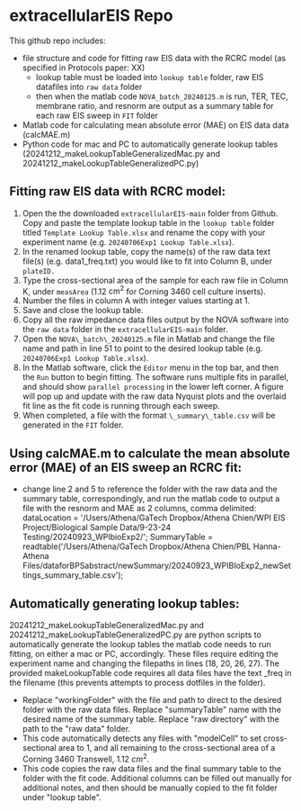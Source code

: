 # extracellularEIS Repo

This github repo includes:
- file structure and code for fitting raw EIS data with the RCRC model (as specified in Protocols paper: XX)
  - lookup table must be loaded into ``lookup table`` folder, raw EIS datafiles into ``raw data`` folder
  - then when the matlab code ``NOVA_batch_20240125.m`` is run, TER, TEC, membrane ratio, and resnorm are output as a summary table for each raw EIS sweep in ``FIT`` folder
- Matlab code for calculating mean absolute error (MAE) on EIS data data (calcMAE.m)
- Python code for mac and PC to automatically generate lookup tables (20241212_makeLookupTableGeneralizedMac.py and 20241212_makeLookupTableGeneralizedPC.py)

## Fitting raw EIS data with RCRC model:
1. Open the the downloaded ``extracellularEIS-main`` folder from Github. Copy and paste the template lookup table in the ``lookup table`` folder titled ``Template Lookup Table.xlsx`` and rename the copy with your experiment name (e.g. ``20240706Exp1 Lookup Table.xlsx``).
2. In the renamed lookup table, copy the name(s) of the raw data text file(s) (e.g. data1\_freq.txt) you would like to fit into Column B, under ``plateID.``
3. Type the cross-sectional area of the sample for each raw file in Column K, under ``measArea`` (1.12 $\mathrm{cm^2}$ for Corning 3460 cell culture inserts).
4. Number the files in column A with integer values starting at 1.
5. Save and close the lookup table.
6. Copy all the raw impedance data files output by the NOVA software into the ``raw data`` folder in the ``extracellularEIS-main`` folder.
7. Open the ``NOVA\_batch\_20240125.m`` file in Matlab and change the file name and path in line 51 to point to the desired lookup table (e.g. ``20240706Exp1 Lookup Table.xlsx``).
8. In the Matlab software, click the ``Editor`` menu in the top bar, and then the ``Run`` button to begin fitting. The software runs multiple fits in parallel, and should show ``parallel processing`` in the lower left corner. A figure will pop up and update with the raw data Nyquist plots and the overlaid fit line as the fit code is running through each sweep.
9. When completed, a file with the format ``\_summary\_table.csv`` will be generated in the ``FIT`` folder. 

## Using calcMAE.m to calculate the mean absolute error (MAE) of an EIS sweep an RCRC fit:
- change line 2 and 5 to reference the folder with the raw data and the summary table, correspondingly, and run the matlab code to output a file with the resnorm and MAE as 2 columns, comma delimited:
dataLocation = '/Users/Athena/GaTech Dropbox/Athena Chien/WPI EIS Project/Biological Sample Data/9-23-24 Testing/20240923_WPIbioExp2/';
SummaryTable = readtable('/Users/Athena/GaTech Dropbox/Athena Chien/PBL Hanna-Athena Files/dataforBPSabstract/newSummary/20240923_WPIBIoExp2_newSettings_summary_table.csv');

## Automatically generating lookup tables:
20241212_makeLookupTableGeneralizedMac.py and 20241212_makeLookupTableGeneralizedPC.py are python scripts to automatically generate the lookup tables the matlab code needs to run fitting, on either a mac or PC, accordingly.
These files require editing the experiment name and changing the filepaths in lines (18, 20, 26, 27).
The provided makeLookupTable code requires all data files have the text _freq in the filename (this prevents attempts to process dotfiles in the folder).
- Replace "workingFolder" with the file and path to direct to the desired folder with the raw data files. Replace "summaryTable" name with the desired name of the summary table. Replace "raw directory" with the path to the "raw data" folder.
- This code automatically detects any files with "modelCell" to set cross-sectional area to 1, and all remaining to the cross-sectional area of a Corning 3460 Transwell, 1.12 $cm^{2}$.
- This code copies the raw data files and the final summary table to the folder with the fit code. Additional columns can be filled out manually for additional notes, and then should be manually copied to the fit folder under "lookup table".
